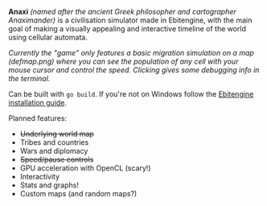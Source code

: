 **Anaxi** *(named after the ancient Greek philosopher and cartographer Anaximander)* is a civilisation simulator made in Ebitengine, with the main goal of making a visually appealing and interactive timeline of the world using cellular automata.

*Currently the "game" only features a basic migration simulation on a map (defmap.png) where you can see the population of any cell with your mouse cursor and control the speed. Clicking gives some debugging info in the terminal.*

Can be built with `go build`. If you're not on Windows follow the [Ebitengine installation guide](https://ebitengine.org/en/documents/install.html?os=linux).

Planned features:
- ~~Underlying world map~~
- Tribes and countries
- Wars and diplomacy
- ~~Speed/pause controls~~
- GPU acceleration with OpenCL (scary!)
- Interactivity
- Stats and graphs!
- Custom maps (and random maps?)
